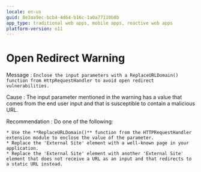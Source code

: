 ```yaml
---
locale: en-us
guid: 8e3aa9ec-bcb4-4d64-b16c-1a0a77110b8b
app_type: traditional web apps, mobile apps, reactive web apps
platform-version: o11
---
```


# Open Redirect Warning

Message
:   `Enclose the input parameters with a ReplaceURLDomain() function from HttpRequestHandler to avoid open redirect vulnerabilities.`

Cause
:   The input parameter mentioned in the warning has a value that comes from the end user input and that is susceptible to contain a malicious URL.

Recommendation
:   Do one of the following:

    * Use the **ReplaceURLDomain()** function from the HTTPRequestHandler extension module to enclose the value of the parameter.
    * Replace the 'External Site' element with a well-known page in your application.
    * Replace the 'External Site' element with another 'External Site' element that does not receive a URL as an input and that redirects to a static URL instead.
  